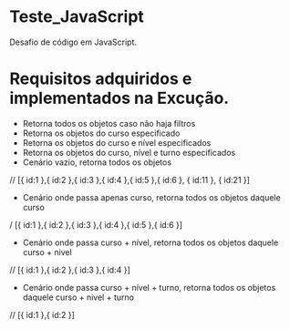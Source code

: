 # Teste_JavaScript
Desafio de código em JavaScript.

# Requisitos adquiridos e implementados na Excução.

* Retorna todos os objetos caso não haja filtros
* Retorna os objetos do curso especificado
* Retorna os objetos do curso e nível especificados
* Retorna os objetos do curso, nível e turno especificados
* Cenário vazio, retorna todos os objetos

 // [{ id:1 },{ id:2 },{ id:3 },{ id:4 },{ id:5 },{ id:6 }, { id:11 }, { id:21 }]

* Cenário onde passa apenas curso, retorna todos os objetos daquele curso

/ [{ id:1 },{ id:2 },{ id:3 },{ id:4 },{ id:5 },{ id:6 }]

* Cenário onde passa curso + nível, retorna todos os objetos daquele curso + nivel

// [{ id:1 },{ id:2 },{ id:3 },{ id:4 }]

* Cenário onde passa curso + nível + turno, retorna todos os objetos daquele curso + nivel + turno

// [{ id:1 },{ id:2 }]
